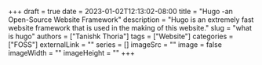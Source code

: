 +++ 
draft = true
date = 2023-01-02T12:13:02-08:00
title = "Hugo -an Open-Source Website Framework"
description = "Hugo is an extremely fast website framework that is used in the making of this website."
slug = "what is hugo"
authors = ["Tanishk Thoria"]
tags = ["Website"]
categories = ["FOSS"]
externalLink = ""
series = []
imageSrc = ""
image = false
imageWidth = ""
imageHeight = ""
+++


